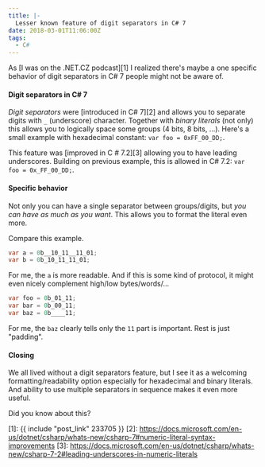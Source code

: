 ```yaml
---
title: |-
  Lesser known feature of digit separators in C# 7
date: 2018-03-01T11:06:00Z
tags:
  - C#
---
```

As [I was on the .NET.CZ podcast][1] I realized there's maybe a one specific behavior of digit separators in C# 7 people might not be aware of.

<!-- excerpt -->

#### Digit separators in C# 7

_Digit separators_ were [introduced in C# 7][2] and allows you to separate digits with `_` (underscore) character. Together with _binary literals_ (not only) this allows you to logically space some groups (4 bits, 8 bits, ...). Here's a small example with hexadecimal constant: `var foo = 0xFF_00_DD;`.

This feature was [improved in C # 7.2][3] allowing you to have leading underscores. Building on previous example, this is allowed in C# 7.2: `var foo = 0x_FF_00_DD;`.

#### Specific behavior

Not only you can have a single separator between groups/digits, but _you can have as much as you want_. This allows you to format the literal even more.

Compare this example.

```csharp
var a = 0b__10_11__11_01;
var b = 0b_10_11_11_01;
```

For me, the `a` is more readable. And if this is some kind of protocol, it might even nicely complement high/low bytes/words/...

```csharp
var foo = 0b_01_11;
var bar = 0b_00_11;
var baz = 0b____11;
```

For me, the `baz` clearly tells only the `11` part is important. Rest is just "padding".

#### Closing

We all lived without a digit separators feature, but I see it as a welcoming formatting/readability option especially for hexadecimal and binary literals. And ability to use multiple separators in sequence makes it even more useful.

Did you know about this?

[1]: {{ include "post_link" 233705 }}
[2]: https://docs.microsoft.com/en-us/dotnet/csharp/whats-new/csharp-7#numeric-literal-syntax-improvements
[3]: https://docs.microsoft.com/en-us/dotnet/csharp/whats-new/csharp-7-2#leading-underscores-in-numeric-literals